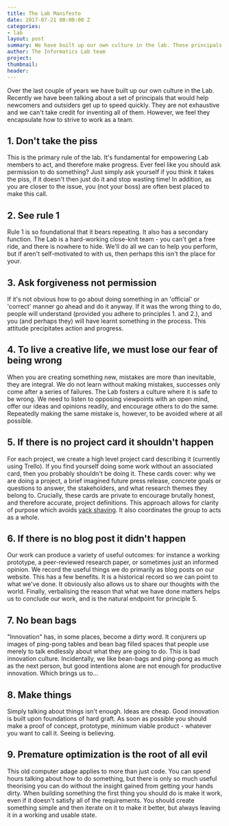 ```yaml
---
title: The Lab Manifesto
date: 2017-07-21 00:00:00 Z
categories:
- lab
layout: post
summary: We have built up our own culture in the lab. These principals encapsulate that culture.
author: The Informatics Lab team
project:
thumbnail: 
header: 
---
```


Over the last couple of years we have built up our own culture in the Lab. Recently we have been talking about a set of principals that would help newcomers and outsiders get up to speed quickly. They are not exhaustive and we can't take credit for inventing all of them. However, we feel they encapsulate how to strive to work as a team.

## 1. Don't take the piss

This is the primary rule of the lab. It's fundamental for empowering Lab members to act, and therefore make progress. Ever feel like you should ask permission to do something? Just simply ask yourself if you think it takes the piss, if it doesn't then just do it and stop wasting time! In addition, as you are closer to the issue, you (not your boss) are often best placed to make this call.

## 2. See rule 1

Rule 1 is so foundational that it bears repeating. It also has a secondary function. The Lab is a hard-working close-knit team - you can't get a free ride, and there is nowhere to hide. We'll do all we can to help you perform, but if aren't self-motivated to with us, then perhaps this isn't the place for your.

## 3. Ask forgiveness not permission

If it's not obvious how to go about doing something in an 'official' or 'correct' manner go ahead and do it anyway. If it was the wrong thing to do, people will understand (provided you adhere to principles 1. and 2.), and you (and perhaps they) will have learnt something in the process. This attitude precipitates action and progress.

## 4. To live a creative life, we must lose our fear of being wrong

When you are creating something new, mistakes are more than inevitable, they are integral. We do not learn without making mistakes, successes only come after a series of failures. The Lab fosters a culture where it is safe to be wrong. We need to listen to opposing viewpoints with an open mind, offer our ideas and opinions readily, and encourage others to do the same. Repeatedly making the same mistake is, however, to be avoided where at all possible.

## 5. If there is no project card it shouldn't happen

For each project, we create a high level project card describing it (currently using Trello). If you find yourself doing some work without an associated card, then you probably shouldn't be doing it. These cards cover: why we are doing a project, a brief imagined future press release, concrete goals or questions to answer, the stakeholders, and what research themes they belong to. Crucially, these cards are private to encourage brutally honest, and therefore accurate, project definitions. This approach allows for clarity of purpose which avoids [yack shaving](https://en.wiktionary.org/wiki/yak_shaving). It also coordinates the group to acts as a whole.

## 6. If there is no blog post it didn't happen

Our work can produce a variety of useful outcomes: for instance a working prototype, a peer-reviewed research paper, or sometimes just an informed opinion. We record the useful things we do primarily as blog posts on our website. This has a few benefits. It is a historical record so we can point to what we've done. It obviously also allows us to share our thoughts with the world. Finally, verbalising the reason that what we have done matters helps us to conclude our work, and is the natural endpoint for principle 5.

## 7. No bean bags

"Innovation" has, in some places, become a dirty word. It conjurers up images of ping-pong tables and bean bag filled spaces that people use merely to talk endlessly about what they are going to do. This is bad innovation culture. Incidentally, we like bean-bags and ping-pong as much as the next person, but good intentions alone are not enough for productive innovation. Which brings us to...

## 8. Make things

Simply talking about things isn't enough. Ideas are cheap. Good innovation is built upon foundations of hard graft. As soon as possible you should make a proof of concept, prototype, minimum viable product - whatever you want to call it. Seeing is believing.

## 9. Premature optimization is the root of all evil

This old computer adage applies to more than just code. You can spend hours talking about how to do something, but there is only so much useful theorising you can do without the insight gained from getting your hands dirty. When building something the first thing you should do is make it work, even if it doesn't satisfy all of the requirements. You should create something simple and then iterate on it to make it better, but always leaving it in a working and usable state.
